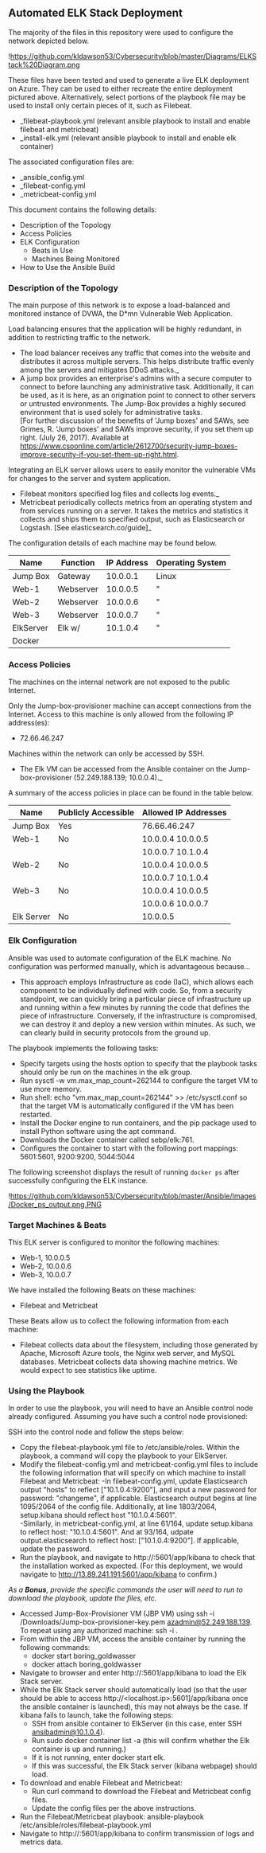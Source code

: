 ## Automated ELK Stack Deployment

The majority of the files in this repository were used to configure the network depicted below.

!https://github.com/kldawson53/Cybersecurity/blob/master/Diagrams/ELKStack%20Diagram.png

These files have been tested and used to generate a live ELK deployment on Azure. They can be used to either recreate the entire deployment pictured above. Alternatively, select portions of the playbook file may be used to install only certain pieces of it, such as Filebeat.

  - _filebeat-playbook.yml (relevant ansible playbook to install and enable filebeat and metricbeat)
  - _install-elk.yml (relevant ansible playbook to install and enable elk container) 

The associated configuration files are: 

  - _ansible_config.yml
  - _filebeat-config.yml
  - _metricbeat-config.yml

This document contains the following details:
- Description of the Topology
- Access Policies
- ELK Configuration
  - Beats in Use
  - Machines Being Monitored
- How to Use the Ansible Build


### Description of the Topology

The main purpose of this network is to expose a load-balanced and monitored instance of DVWA, the D*mn Vulnerable Web Application.

Load balancing ensures that the application will be highly redundant, in addition to restricting traffic to the network.
- The load balancer receives any traffic that comes into the website and distributes it across multiple servers.  This helps distribute traffic evenly among the servers and mitigates DDoS attacks._ 
- A jump box provides an enterprise's admins with a secure computer to connect to before launching any administrative task.  Additionally, it can be used, as it is here, as an origination point to connect to other servers or untrusted environments.  The Jump-Box provides a highly secured environment that is used solely for administrative tasks.  
[For further discussion of the benefits of 'Jump boxes' and SAWs, see Grimes, R. 'Jump boxes' and SAWs improve security, if you set them up right. (July 26, 2017).  Available at https://www.csoonline.com/article/2612700/security-jump-boxes-improve-security-if-you-set-them-up-right.html.

Integrating an ELK server allows users to easily monitor the vulnerable VMs for changes to the server and system application.
- Filebeat monitors specified log files and collects log events._
- Metricbeat periodically collects metrics from an operating stystem and from services running on a server.  It takes the metrics and statistics it collects and ships them to specified output, such as Elasticsearch or Logstash.  [See elasticsearch.co/guide]_

The configuration details of each machine may be found below.

| Name      | Function  | IP Address | Operating System |
|-----------|-----------|------------|------------------|
| Jump Box  | Gateway   | 10.0.0.1   | Linux            |
| Web-1     | Webserver | 10.0.0.5   | "                |
| Web-2     | Webserver | 10.0.0.6   | "                |
| Web-3     | Webserver | 10.0.0.7   | "                |
| ElkServer | Elk w/    | 10.1.0.4   | "                |
| Docker    |           |            |                  |

### Access Policies

The machines on the internal network are not exposed to the public Internet. 

Only the Jump-box-provisioner machine can accept connections from the Internet. Access to this machine is only allowed from the following IP address(es):
- 72.66.46.247

Machines within the network can only be accessed by SSH.
- The Elk VM can be accessed from the Ansible container on the Jump-box-provisioner (52.249.188.139; 10.0.0.4)._

A summary of the access policies in place can be found in the table below.

| Name       	| Publicly Accessible 	| Allowed IP Addresses 	|
|------------	|---------------------	|----------------------	|
| Jump Box   	| Yes                 	| 76.66.46.247         	|
| Web-1      	| No                  	| 10.0.0.4 10.0.0.5    	|
|            	|                     	| 10.0.0.7 10.1.0.4    	|
| Web-2      	| No                  	| 10.0.0.4 10.0.0.5    	|
|            	|                     	| 10.0.0.7 10.1.0.4    	|
| Web-3      	| No                  	| 10.0.0.4 10.0.0.5    	|
|            	|                     	| 10.0.0.6 10.0.0.7    	|
| Elk Server 	| No                  	| 10.0.0.5             	|

### Elk Configuration

Ansible was used to automate configuration of the ELK machine. No configuration was performed manually, which is advantageous because...
- This approach employs Infrastructure as code (IaC), which allows each component to be individually defined with code.  So, from a security standpoint, we can quickly bring a particular piece of infrastructure up and running within a few minutes by running the code that defines the piece of infrastructure.  Conversely, if the infrastructure is compromised, we can destroy it and deploy a new version within minutes.  As such, we can clearly build in security protocols from the ground up.

The playbook implements the following tasks:
- Specify targets using the hosts option to specify that the playbook tasks should only be run on the machines in the elk group.
- Run sysctl -w vm.max_map_count=262144 to configure the target VM to use more memory.
- Run shell: echo "vm.max_map_count=262144" >> /etc/sysctl.conf so that the target VM is automatically configured if the VM has been restarted.
- Install the Docker engine to run containers, and the pip package used to install Python software using the apt command.
- Downloads the Docker container called sebp/elk:761.
- Configures the container to start with the following port mappings: 5601:5601, 9200:9200, 5044:5044

The following screenshot displays the result of running `docker ps` after successfully configuring the ELK instance.

!https://github.com/kldawson53/Cybersecurity/blob/master/Ansible/Images/Docker_ps_output.png.PNG

### Target Machines & Beats
This ELK server is configured to monitor the following machines:
- Web-1, 10.0.0.5
- Web-2, 10.0.0.6
- Web-3, 10.0.0.7

We have installed the following Beats on these machines:
- Filebeat and Metricbeat

These Beats allow us to collect the following information from each machine:
- Filebeat collects data about the filesystem, including those generated by Apache, Microsoft Azure tools, the Nginx web server, and MySQL databases.  Metricbeat collects data showing machine metrics.  We would expect to see statistics like uptime.  

### Using the Playbook
In order to use the playbook, you will need to have an Ansible control node already configured. Assuming you have such a control node provisioned: 

SSH into the control node and follow the steps below:
- Copy the filebeat-playbook.yml file to /etc/ansible/roles. Within the playbook, a command will copy the playbook to your ElkServer.
- Modify the filebeat-config.yml and metricbeat-config.yml files to include the following information that will specify on which machine to install Filebeat and Metricbeat: 
	-In filebeat-config.yml, update Elasticsearch output "hosts" to reflect ["10.1.0.4:9200"], and input a new password for password: "changeme", if applicable.  Elasticsearch output begins at line 1095/2064 of the config file.  Additionally, at line 1803/2064, setup.kibana should reflect host "10.1.0.4:5601".     
	-Similarly, in metricbeat-config.yml, at line 61/164, update setup.kibana to reflect host: "10.1.0.4:5601".  And at 93/164, udpate output.elasticsearch to reflect host: ["10.1.0.4:9200"].  If applicable, update the password.
- Run the playbook, and navigate to http://<localhostip>:5601/app/kibana to check that the installation worked as expected. (For this deployment, we would navigate to http://13.89.241.191:5601/app/kibana to confirm.)


_As a **Bonus**, provide the specific commands the user will need to run to download the playbook, update the files, etc._

- Accessed Jump-Box-Provisioner VM (JBP VM) using ssh -i /Downloads/Jump-box-provisioner-key.pem azadmin@52.249.188.139.  To repeat using any authorized machine:  ssh -i <publickeyfilepath> <username>.<localmachineip>
- From within the JBP VM, access the ansible container by running the following commands:
    - docker start boring_goldwasser
	- docker attach boring_goldwasser
- Navigate to browser and enter http://<localhostip>:5601/app/kibana to load the Elk Stack server. 
- While the Elk Stack server should automatically load (so that the user should be able to access http://<localhost.ip>:5601]/app/kibana once the ansible container is launched), this may not always be the case.  If kibana fails to launch, take the following steps: 
	- SSH from ansible container to ElkServer (in this case, enter SSH ansibadmin@10.1.0.4).   
	- Run sudo docker container list -a (this will confirm whether the Elk container is up and running.) 
	- If it is not running, enter docker start elk. 
	- If this was successful, the Elk Stack server (kibana webpage) should load.  
- To download and enable Filebeat and Metricbeat: 
	- Run curl command to download the Filebeat and Metricbeat config files.  
	- Update the config files per the above instructions. 
- Run the Filebeat/Metricbeat playbook: ansible-playbook /etc/ansible/roles/filebeat-playbook.yml
- Navigate to http://<localhostip>:5601/app/kibana to confirm transmission of logs and metrics data.
